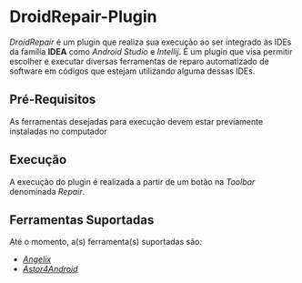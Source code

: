 
# DroidRepair-Plugin

*DroidRepair* é um plugin que realiza sua execução ao ser integrado às IDEs da família **IDEA** como *Android Studio* e *Intellij*. É um plugin que visa permitir escolher e executar diversas ferramentas de reparo automatizado de software em códigos que estejam utilizando alguma dessas IDEs.

## Pré-Requisitos

As ferramentas desejadas para execução devem estar previamente instaladas no computador

## Execução

A execução do plugin é realizada a partir de um botão na *Toolbar* denominada *Repair*.

## Ferramentas Suportadas

Até o momento, a(s) ferramenta(s) suportadas são:

 * [*Angelix*](http://angelix.io/)
  * [*Astor4Android*](https://github.com/kayquesousa/astor4android)
